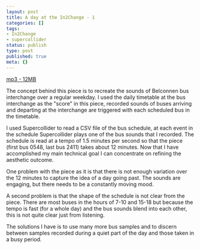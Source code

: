 ```yaml
---
layout: post
title: A day at the In2Change - 1
categories: []
tags:
- In2Change
- supercollider
status: publish
type: post
published: true
meta: {}
---
```




[mp3 - 12MB](http://files.me.com/cpmartin/hvucv1.mp3)

The concept behind this piece is to recreate the sounds of Belconnen bus interchange over a regular weekday. I used the daily timetable at the bus interchange as the "score" in this piece, recorded sounds of buses arriving and departing at the interchange are triggered with each scheduled bus in the timetable.


I used Supercollider to read a CSV file of the bus schedule, at each event in the schedule Supercollider plays one of the bus sounds that I recorded. The schedule is read at a tempo of 1.5 minutes per second so that the piece (first bus 0548, last bus 2411) takes about 12 minutes. Now that I have accomplished my main technical goal I can concentrate on refining the aesthetic outcome. 



One problem with the piece as it is that there is not enough variation over the 12 minutes to capture the idea of a day going past. The sounds are engaging, but there needs to be a constantly moving mood.



A second problem is that the shape of the schedule is not clear from the piece. There are most buses in the hours of 7-10 and 15-18 but because the tempo is fast (for a whole day) and the bus sounds blend into each other, this is not quite clear just from listening.



The solutions I have is to use many more bus samples and to discern between samples recorded during a quiet part of the day and those taken in a busy period.
